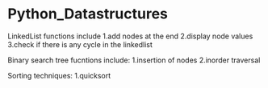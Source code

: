 # Python_Datastructures

LinkedList functions include 
  1.add nodes at the end
  2.display node values
  3.check if there is any cycle in the linkedlist
  
 
Binary search tree fucntions include:
  1.insertion of nodes
  2.inorder traversal
  


Sorting techniques:
  1.quicksort 
  
